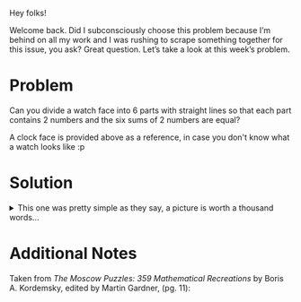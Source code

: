 Hey folks!

Welcome back. Did I subconsciously choose this problem
because I’m behind on all my work and I was rushing to scrape
something together for this issue, you ask? Great question.
Let’s take a look at this week’s problem.

# Problem

Can you divide a watch face into 6 parts with straight lines
so that each part contains 2 numbers and the six sums of 2
numbers are equal?

A clock face is provided above as a reference, 
in case you don't know what a watch looks like :p

# Solution

<details>
<summary>
This one was pretty simple as they say, a picture is worth a thousand words...
</summary>


![clock_solution](pic.png)
</details>

# Additional Notes
Taken from *The Moscow Puzzles: 359 Mathematical Recreations* by
Boris A. Kordemsky, edited by Martin Gardner, (pg. 11):